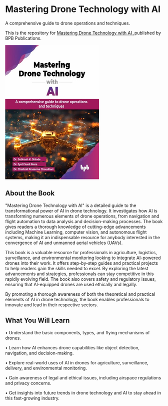 # Mastering Drone Technology with AI

A comprehensive guide to drone operations and techniques.

This is the repository for [Mastering Drone Technology with AI
](https://bpbonline.com/products/mastering-drone-technology-with-ai-1?variant=44141013696712),published by BPB Publications.

<img src="9789365894950.jpg">

## About the Book
"Mastering Drone Technology with AI" is a detailed guide to the transformational power of AI in drone technology. It investigates how AI is transforming numerous elements of drone operations, from navigation and flight automation to data analysis and decision-making processes. The book gives readers a thorough knowledge of cutting-edge advancements including Machine Learning, computer vision, and autonomous flight systems, making it an indispensable resource for anybody interested in the convergence of AI and unmanned aerial vehicles (UAVs).

This book is a valuable resource for professionals in agriculture, logistics, surveillance, and environmental monitoring looking to integrate AI-powered drones into their work. It offers step-by-step guides and practical projects to help readers gain the skills needed to excel. By exploring the latest advancements and strategies, professionals can stay competitive in this rapidly evolving field. The book also covers safety and regulatory issues, ensuring that AI-equipped drones are used ethically and legally.

By promoting a thorough awareness of both the theoretical and practical elements of AI in drone technology, the book enables professionals to innovate and lead in their respective sectors.

## What You Will Learn
• Understand the basic components, types, and flying mechanisms of drones.

• Learn how AI enhances drone capabilities like object detection, navigation, and decision-making.

• Explore real-world uses of AI in drones for agriculture, surveillance, delivery, and environmental monitoring.

• Gain awareness of legal and ethical issues, including airspace regulations and privacy concerns.

• Get insights into future trends in drone technology and AI to stay ahead in this fast-growing industry.

